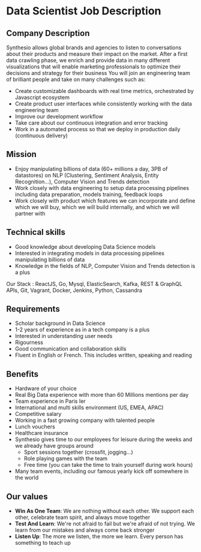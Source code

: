 # Data Scientist Job Description

## Company Description
Synthesio allows global brands and agencies to listen to conversations about their products and measure their impact on the market. 
After a first data crawling phase, we enrich and provide data in many different visualizations that will enable marketing professionals to optimize their decisions and strategy for their business
You will join an engineering team of brilliant people and take on many challenges such as:
* Create customizable dashboards with real time metrics, orchestrated by Javascript ecosystem
* Create product user interfaces while consistently working with the data engineering team
* Improve our development workflow
* Take care about our continuous integration and error tracking
* Work in a automated process so that we deploy in production daily (continuous delivery)

## Mission
* Enjoy manipulating billions of data (60+ millions a day, 3PB of datastores) on NLP (Clustering, Sentiment Analysis, Entity Recognition…), Computer Vision and Trends detection
* Work closely with data engineering to setup data processing pipelines including data preparation, models training, feedback loops
* Work closely with product which features we can incorporate and define which we will buy, which we will build internally, and which we will partner with

## Technical skills
* Good knowledge about developing Data Science models 
* Interested in integrating models in data processing pipelines manipulating billions of data
* Knowledge in the fields of NLP, Computer Vision and Trends detection is a plus

Our Stack : ReactJS, Go, Mysql, ElasticSearch, Kafka, REST & GraphQL APIs, Git, Vagrant, Docker, Jenkins, Python, Cassandra

## Requirements
* Scholar background in Data Science
* 1-2 years of experience as in a tech company is a plus
* Interested in understanding user needs
* Rigourness
* Good communication and collaboration skills
* Fluent in English or French. This includes written, speaking and reading

## Benefits
* Hardware of your choice
* Real Big Data experience with more than 60 Millions mentions per day
* Team experience in Paris Ier
* International and multi skills environment (US, EMEA, APAC)
* Competitive salary
* Working in a fast growing company with talented people
* Lunch vouchers
* Healthcare insurance
* Synthesio gives time to our employees for leisure during the weeks and we already have groups around
  * Sport sessions together (crossfit, jogging…)
  * Role playing games with the team
  * Free time (you can take the time to train yourself during work hours)
* Many team events, including our famous yearly kick off somewhere in the world

## Our values
* **Win As One Team**: We are nothing without each other. We support each other, celebrate team spirit, and always move together
* **Test And Learn**: We're not afraid to fail but we're afraid of not trying. We learn from our mistakes and always come back stronger
* **Listen Up**: The more we listen, the more we learn. Every person has something to teach up
